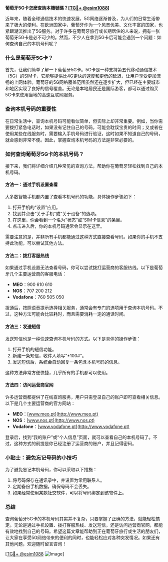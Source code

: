 **葡萄牙5G卡怎麽查詢本機號碼？[[TG💪+ @esim1088](https://t.me/s/esim1088)]**

近年来，随着全球通信技术的快速发展，5G网络逐渐普及，为人们的日常生活带来了极大的便利。在欧洲国家中，葡萄牙作为一个风景优美、文化丰富的国家，也紧跟潮流推出了5G服务。对于许多在葡萄牙旅行或长期居住的人来说，拥有一张葡萄牙5G卡是必不可少的。然而，不少人在拿到5G卡后可能会遇到一个问题：如何查询自己的本机号码呢？

### 什么是葡萄牙5G卡？

首先，让我们简单了解一下葡萄牙5G卡。5G卡是一种支持第五代移动通信技术（5G）的SIM卡，它能够提供比4G更快的速度和更低的延迟，让用户享受更加流畅的上网体验。葡萄牙的5G网络覆盖范围虽然还在逐步扩大，但已经在主要城市和地区实现了良好的信号覆盖。无论是本地居民还是国际游客，都可以通过购买5G卡来使用当地的高速互联网服务。

### 查询本机号码的重要性

在日常生活中，查询本机号码可能看似简单，但实际上却非常重要。例如，当你需要拨打紧急电话时，如果没有记住自己的号码，可能会耽误宝贵的时间；又或者在使用某些在线服务时，需要输入手机号码进行验证，这时如果不知道自己的号码，就会感到非常不便。因此，掌握查询本机号码的方法是非常必要的。

### 如何查询葡萄牙5G卡的本机号码？

接下来，我们将详细介绍几种常见的查询方法，帮助你在葡萄牙轻松找到自己的本机号码。

#### 方法一：通过手机设置查看

大多数智能手机都内置了查看本机号码的功能，具体操作步骤如下：

1. 打开手机的“设置”应用。
2. 找到并点击“关于手机”或“关于设备”的选项。
3. 在这里，你会看到一个名为“状态”或“SIM卡信息”的条目。
4. 点击进入后，你的本机号码通常会显示在这里。

需要注意的是，并非所有手机都能通过这种方式直接查看号码。如果你的手机不支持此功能，可以尝试其他方法。

#### 方法二：拨打客服热线

如果通过手机设置无法查看号码，你可以尝试拨打运营商的客服热线。以下是葡萄牙几个主要运营商的客服电话：

- **MEO**：900 610 610
- **NOS**：707 200 212
- **Vodafone**：760 505 050

拨通后，按照语音提示选择相关服务，通常会有专门的选项用于查询本机号码。不过，这种方法可能会比较耗时，而且需要消耗一定的通话时间。

#### 方法三：发送短信

发送短信也是一种快速查询本机号码的方式。以下是具体的操作步骤：

1. 打开手机的短信功能。
2. 新建一条短信，收件人填写“*100#”。
3. 发送短信后，系统会自动回复一条包含本机号码的信息。

这种方法非常方便快捷，几乎所有的手机都可以使用。

#### 方法四：访问运营商官网

许多运营商都提供了在线查询服务，用户只需登录自己的账户即可查看相关信息。以下是几个主要运营商的官方网站：

- **MEO**：[www.meo.pt](http://www.meo.pt)
- **NOS**：[www.nos.pt](http://www.nos.pt)
- **Vodafone**：[www.vodafone.pt](http://www.vodafone.pt)

登录后，找到“我的账户”或“个人信息”页面，就可以查看自己的本机号码了。不过，这种方式的前提是你已经注册了运营商的账户，并且记得密码。

### 小贴士：避免忘记号码的小技巧

为了避免忘记本机号码，你可以采取以下措施：

1. 将号码保存在通讯录中，并设置为常用联系人。
2. 定期备份手机数据，确保号码不会丢失。
3. 如果经常使用某款社交软件，可以将号码绑定到该软件上。

### 总结

查询葡萄牙5G卡的本机号码其实并不复杂，只要掌握了正确的方法，就能轻松搞定。无论是通过手机设置、拨打客服热线、发送短信，还是访问运营商官网，都能有效地找到自己的号码。希望这篇文章能帮助到正在葡萄牙旅行或生活的朋友们，让大家在享受5G网络带来的便利的同时，也能轻松应对各种突发情况。如果还有其他问题，欢迎随时留言咨询！

[[TG💪+ @esim1088](https://t.me/s/esim1088) ![Image](https://i.postimg.cc/4NQfJmqS/Snipaste-2025-05-13-00-14-12.png)]